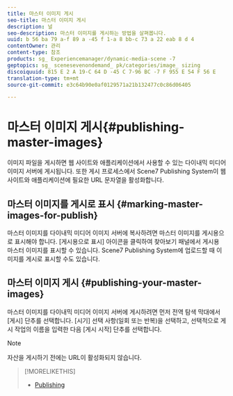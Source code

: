 ```yaml
---
title: 마스터 이미지 게시
seo-title: 마스터 이미지 게시
description: 널
seo-description: 마스터 이미지를 게시하는 방법을 살펴봅니다.
uuid: b 56 ba 79 a-f 89 a -45 f 1-a 8 bb-c 73 a 22 eab 8 d 4
contentOwner: 관리
content-type: 참조
products: sg_ Experiencemanager/dynamic-media-scene -7
geptopics: sg_ scenesevenondemand_ pk/categories/image_ sizing
discoiquuid: 815 E 2 A 19-C 64 D -45 C 7-96 BC -7 F 955 E 54 F 56 E
translation-type: tm+mt
source-git-commit: e3c64b90e0af0129571a21b132477c0c86d06405

---
```



# 마스터 이미지 게시{#publishing-master-images}

이미지 파일을 게시하면 웹 사이트와 애플리케이션에서 사용할 수 있는 다이내믹 미디어 이미지 서버에 게시됩니다. 또한 게시 프로세스에서 Scene7 Publishing System이 웹 사이트와 애플리케이션에 필요한 URL 문자열을 활성화합니다.

## 마스터 이미지를 게시로 표시 {#marking-master-images-for-publish}

마스터 이미지를 다이내믹 미디어 이미지 서버에 복사하려면 마스터 이미지를 게시용으로 표시해야 합니다. [게시용으로 표시] 아이콘을 클릭하여 찾아보기 패널에서 게시용 마스터 이미지를 표시할 수 있습니다. Scene7 Publishing System에 업로드할 때 이미지를 게시로 표시할 수도 있습니다.

## 마스터 이미지 게시 {#publishing-your-master-images}

마스터 이미지를 다이내믹 미디어 이미지 서버에 게시하려면 먼저 전역 탐색 막대에서 [게시] 단추를 선택합니다. [시기] 선택 사항(일회 또는 반복)을 선택하고, 선택적으로 게시 작업의 이름을 입력한 다음 [게시 시작] 단추를 선택합니다.

>[!NOTE]
>
>자산을 게시하기 전에는 URL이 활성화되지 않습니다.

>[!MORELIKETHIS]
>
>* [Publishing](publishing-files.md#publishing_files)

